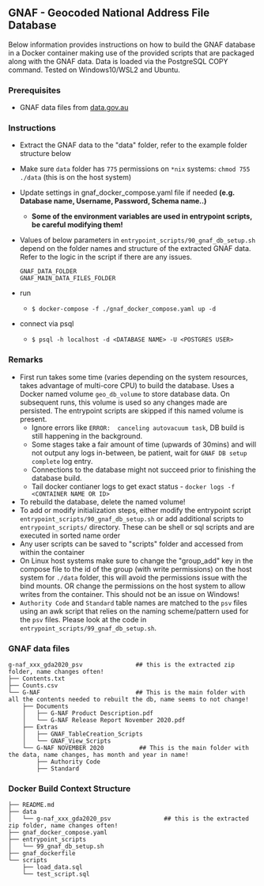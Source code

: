 ## GNAF - Geocoded National Address File Database

Below information provides instructions on how to build the GNAF database in a Docker container making use of the provided scripts that are packaged along with the GNAF data. Data is loaded via the PostgreSQL COPY command.
Tested on Windows10/WSL2 and Ubuntu.

###  Prerequisites
- GNAF data files from [data.gov.au](https://data.gov.au/dataset/ds-dga-19432f89-dc3a-4ef3-b943-5326ef1dbecc/details?q=gnaf)

### Instructions

- Extract the GNAF data to the "data" folder, refer to the example folder structure below
- Make sure `data` folder has `775` permissions on `*nix` systems: `chmod 755 ./data`  (this is on the host system)
- Update settings in gnaf_docker_compose.yaml file if needed **(e.g. Database name, Username, Password, Schema name..)**
    - **Some of the environment variables are used in entrypoint scripts, be careful modifying them!**
- Values of below parameters in `entrypoint_scripts/90_gnaf_db_setup.sh` depend on the folder names and structure of the extracted GNAF data. Refer to the logic in the script if there are any issues.

    ```
    GNAF_DATA_FOLDER
    GNAF_MAIN_DATA_FILES_FOLDER
    ```
- run
    -  `$ docker-compose -f ./gnaf_docker_compose.yaml up -d`

- connect via psql
    - `$ psql -h localhost -d <DATABASE NAME> -U <POSTGRES USER>`

### Remarks

- First run takes some time (varies depending on the system resources, takes advantage of multi-core CPU) to build the database. Uses a Docker named volume `geo_db_volume` to store database data. On subsequent runs, this volume is used so any changes made are persisted. The entrypoint scripts are skipped if this named volume is present.
    - Ignore errors like `ERROR:  canceling autovacuum task`, DB build is still happening in the background.
    - Some stages take a fair amount of time  (upwards of 30mins) and will not output any logs in-between, be patient, wait for `GNAF DB setup complete` log entry.
    - Connections to the database might not succeed prior to finishing the database build.
    - Tail docker contianer logs to get exact status - `docker logs -f <CONTAINER NAME OR ID>`
- To rebuild the database, delete the named volume!
- To add or modify initialization steps, either modify the entrypoint script `entrypoint_scripts/90_gnaf_db_setup.sh` or add additional scripts to `entrypoint_scripts/` directory. These can be shell or sql scripts and are executed in sorted name order
- Any user scripts can be saved to "scripts" folder and accessed from within the container
- On Linux host systems make sure to change the "group_add" key in the compose file to the id of the group (with write permissions) on the host system for `./data` folder, this will avoid the permissions issue with the bind mounts. OR change the permissions on the host system to allow writes from the container. This should not be an issue on Windows!
- `Authority Code` and `Standard` table names are matched to the `psv` files using an awk script that relies on the naming scheme/pattern used for the `psv` files. Please look at the code in `entrypoint_scripts/99_gnaf_db_setup.sh`.

### GNAF data files
```
g-naf_xxx_gda2020_psv               ## this is the extracted zip folder, name changes often!
├── Contents.txt
├── Counts.csv
└── G-NAF                           ## This is the main folder with all the contents needed to rebuilt the db, name seems to not change!
    ├── Documents
    │   ├── G-NAF Product Description.pdf
    │   └── G-NAF Release Report November 2020.pdf
    ├── Extras
    │   ├── GNAF_TableCreation_Scripts
    │   └── GNAF_View_Scripts
    └── G-NAF NOVEMBER 2020          ## This is the main folder with the data, name changes, has month and year in name!
        ├── Authority Code
        ├── Standard
```
### Docker Build Context Structure
```
├── README.md
├── data
│   └── g-naf_xxx_gda2020_psv               ## this is the extracted zip folder, name changes often!
├── gnaf_docker_compose.yaml
├── entrypoint_scripts
│   └── 99_gnaf_db_setup.sh
├── gnaf_dockerfile
└── scripts
    ├── load_data.sql
    └── test_script.sql
```
